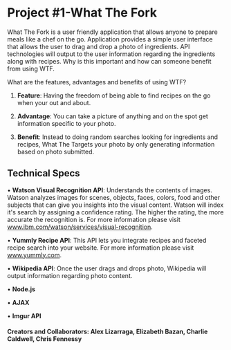 # Project #1-What The Fork

What The Fork is a user friendly application that allows anyone to prepare meals like a chef on the go.
Application provides a simple user interface that allows the user to drag and drop a photo of ingredients. API technologies will output to the user information regarding the ingredients along with recipes. Why is this important and how can someone benefit from using WTF.

What are the features, advantages and benefits of using WTF?

1. **Feature**: Having the freedom of being able to find recipes on the go when your out and about.

2. **Advantage**: You can take a picture of anything and on the spot get information specific to your photo.

3. **Benefit**: Instead to doing random searches looking for ingredients and recipes, What The Targets your photo by only generating information based on photo submitted.


## Technical Specs

•	**Watson Visual Recognition API**: Understands the contents of images. Watson analyzes images for scenes, objects, faces, colors, food and    other subjects that can give you insights into the visual content. Watson will index it's search by assigning a confidence rating. The higher the rating, the more accurate the recognition is.
For more information please visit www.ibm.com/watson/services/visual-recognition.

•	**Yummly Recipe API**: This API lets you integrate recipes and faceted recipe search into your website.
  For more information please visit www.yummly.com.

• **Wikipedia API**: Once the user drags and drops photo, Wikipedia will output information regarding photo content.

•	**Node.js**

•	**AJAX**

•	**Imgur API**

 ####        Creators and Collaborators: Alex Lizarraga, Elizabeth Bazan, Charlie Caldwell, Chris Fennessy

